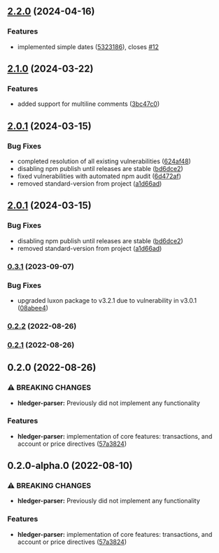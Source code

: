 ## [2.2.0](https://github.com/goldenpathtechnologies/hledger-parser/compare/v2.1.0...v2.2.0) (2024-04-16)


### Features

* implemented simple dates ([5323186](https://github.com/goldenpathtechnologies/hledger-parser/commit/5323186201278079c29d0cceafe7496c1a11719e)), closes [#12](https://github.com/goldenpathtechnologies/hledger-parser/issues/12)

## [2.1.0](https://github.com/goldenpathtechnologies/hledger-parser/compare/v2.0.1...v2.1.0) (2024-03-22)


### Features

* added support for multiline comments ([3bc47c0](https://github.com/goldenpathtechnologies/hledger-parser/commit/3bc47c014d4bb6cad6579c1cbd7af49ed89bac89))

## [2.0.1](https://github.com/goldenpathtechnologies/hledger-parser/compare/v2.0.0...v2.0.1) (2024-03-15)


### Bug Fixes

* completed resolution of all existing vulnerabilities ([624af48](https://github.com/goldenpathtechnologies/hledger-parser/commit/624af48f681145406158fe492a9a30a35a3a345f))
* disabling npm publish until releases are stable ([bd6dce2](https://github.com/goldenpathtechnologies/hledger-parser/commit/bd6dce2ce8092cb6dfc28716d227c2ad90e48135))
* fixed vulnerabilities with automated npm audit ([6d472af](https://github.com/goldenpathtechnologies/hledger-parser/commit/6d472af3f025c6aae641e9f5dbab8b203339c255))
* removed standard-version from project ([a1d66ad](https://github.com/goldenpathtechnologies/hledger-parser/commit/a1d66ad5cbd733fedd4f909d6b6541c73c7f5a43))

## [2.0.1](https://github.com/goldenpathtechnologies/hledger-parser/compare/v2.0.0...v2.0.1) (2024-03-15)


### Bug Fixes

* disabling npm publish until releases are stable ([bd6dce2](https://github.com/goldenpathtechnologies/hledger-parser/commit/bd6dce2ce8092cb6dfc28716d227c2ad90e48135))
* removed standard-version from project ([a1d66ad](https://github.com/goldenpathtechnologies/hledger-parser/commit/a1d66ad5cbd733fedd4f909d6b6541c73c7f5a43))

### [0.3.1](https://github.com/jonestristand/hledger-parser/compare/v0.2.2...v0.3.1) (2023-09-07)


### Bug Fixes

* upgraded luxon package to v3.2.1 due to vulnerability in v3.0.1 ([08abee4](https://github.com/jonestristand/hledger-parser/commit/08abee4cfb4554cb60e998edd6673c4efe8683ed))

### [0.2.2](https://github.com/jonestristand/hledger-parser/compare/v0.2.1...v0.2.2) (2022-08-26)

### [0.2.1](https://github.com/jonestristand/hledger-parser/compare/v0.2.0...v0.2.1) (2022-08-26)

## 0.2.0 (2022-08-26)


### ⚠ BREAKING CHANGES

* **hledger-parser:** Previously did not implement any functionality

### Features

* **hledger-parser:** implementation of core features: transactions, and account or price directives ([57a3824](https://github.com/jonestristand/hledger-parser/commit/57a382461c81886bf7b5cecf26ed559e738fe800))

## 0.2.0-alpha.0 (2022-08-10)


### ⚠ BREAKING CHANGES

* **hledger-parser:** Previously did not implement any functionality

### Features

* **hledger-parser:** implementation of core features: transactions, and account or price directives ([57a3824](https://github.com/jonestristand/hledger-parser/commit/57a382461c81886bf7b5cecf26ed559e738fe800))
